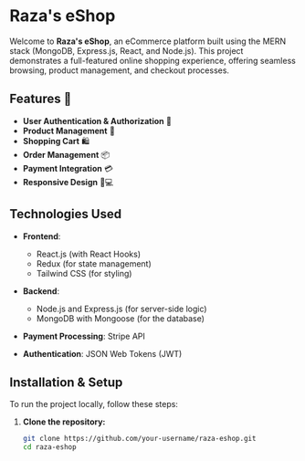 # Raza's eShop

Welcome to **Raza's eShop**, an eCommerce platform built using the MERN stack (MongoDB, Express.js, React, and Node.js). This project demonstrates a full-featured online shopping experience, offering seamless browsing, product management, and checkout processes.

## Features 🚀

- **User Authentication & Authorization** 🔐
- **Product Management** 🛒
- **Shopping Cart** 🛍️
- **Order Management** 📦
- **Payment Integration** 💳
- **Responsive Design** 📱💻

## Technologies Used

- **Frontend**: 
  - React.js (with React Hooks)
  - Redux (for state management)
  - Tailwind CSS (for styling)
  
- **Backend**:
  - Node.js and Express.js (for server-side logic)
  - MongoDB with Mongoose (for the database)
  
- **Payment Processing**: Stripe API
- **Authentication**: JSON Web Tokens (JWT)

## Installation & Setup

To run the project locally, follow these steps:

1. **Clone the repository:**
   ```bash
   git clone https://github.com/your-username/raza-eshop.git
   cd raza-eshop
